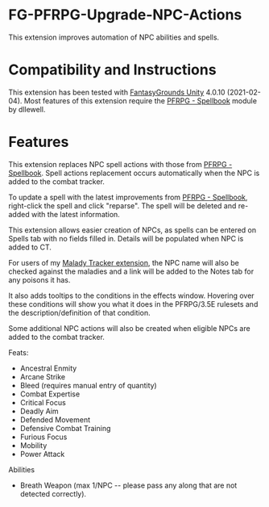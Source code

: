 # FG-PFRPG-Upgrade-NPC-Actions
This extension improves automation of NPC abilities and spells.

# Compatibility and Instructions
This extension has been tested with [FantasyGrounds Unity](https://www.fantasygrounds.com/home/FantasyGroundsUnity.php) 4.0.10 (2021-02-04).
Most features of this extension require the [PFRPG - Spellbook](https://www.fantasygrounds.com/forums/showthread.php?58962-PFRPG-Spellbook) module by dllewell.

# Features
This extension replaces NPC spell actions with those from [PFRPG - Spellbook](https://www.fantasygrounds.com/forums/showthread.php?58962-PFRPG-Spellbook).
Spell actions replacement occurs automatically when the NPC is added to the combat tracker.

To update a spell with the latest improvements from [PFRPG - Spellbook](https://www.fantasygrounds.com/forums/showthread.php?58962-PFRPG-Spellbook), right-click the spell and click "reparse".
The spell will be deleted and re-added with the latest information.

This extension allows easier creation of NPCs, as spells can be entered on Spells tab with no fields filled in. Details will be populated when NPC is added to CT.

For users of my [Malady Tracker extension](https://www.fantasygrounds.com/forums/showthread.php?60290-PFRPG-Disease-Tracker-Extension), the NPC name will also be checked against the maladies and a link will be added to the Notes tab for any poisons it has.

It also adds tooltips to the conditions in the effects window.
Hovering over these conditions will show you what it does in the PFRPG/3.5E rulesets and the description/definition of that condition.

Some additional NPC actions will also be created when eligible NPCs are added to the combat tracker.

Feats:
* Ancestral Enmity
* Arcane Strike
* Bleed (requires manual entry of quantity)
* Combat Expertise
* Critical Focus
* Deadly Aim
* Defended Movement
* Defensive Combat Training 
* Furious Focus
* Mobility
* Power Attack

Abilities
* Breath Weapon (max 1/NPC -- please pass any along that are not detected correctly).
